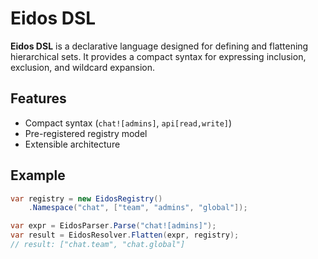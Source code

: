 # Eidos DSL

**Eidos DSL** is a declarative language designed for defining and flattening hierarchical sets.
It provides a compact syntax for expressing inclusion, exclusion, and wildcard expansion.

## Features
- Compact syntax (`chat![admins]`, `api[read,write]`)
- Pre-registered registry model
- Extensible architecture

## Example
```csharp
var registry = new EidosRegistry()
    .Namespace("chat", ["team", "admins", "global"]);

var expr = EidosParser.Parse("chat![admins]");
var result = EidosResolver.Flatten(expr, registry);
// result: ["chat.team", "chat.global"]
```